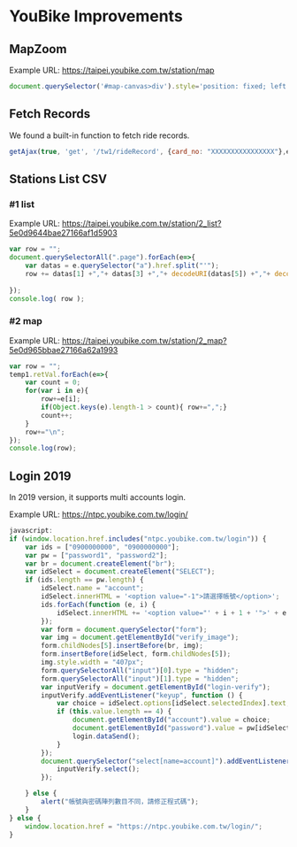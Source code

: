 # YouBike Improvements

## MapZoom
Example URL: https://taipei.youbike.com.tw/station/map

```js
document.querySelector('#map-canvas>div').style='position: fixed; left: 0px; top: 0px; width: 100%; height: 100vh; z-index: 999;';
```
## Fetch Records
We found a built-in function to fetch ride records.

```js
getAjax(true, 'get', '/tw1/rideRecord', {card_no: "XXXXXXXXXXXXXXXX"},e=>{console.log(e)})
```

## Stations List CSV

### #1 list
Example URL: https://taipei.youbike.com.tw/station/2_list?5e0d9644bae27166af1d5903
```js
var row = "";
document.querySelectorAll(".page").forEach(e=>{
    var datas = e.querySelector("a").href.split("'");
    row += datas[1] +","+ datas[3] +","+ decodeURI(datas[5]) +","+ decodeURI(datas[7])+"\n";
    
});
console.log( row );
```
### #2 map
Example URL: https://taipei.youbike.com.tw/station/2_map?5e0d965bbae27166a62a1993
```js
var row = "";
temp1.retVal.forEach(e=>{
    var count = 0;
    for(var i in e){
        row+=e[i];
        if(Object.keys(e).length-1 > count){ row+=",";}
        count++;
    }
    row+="\n";
});
console.log(row);
```

## Login 2019
In 2019 version, it supports multi accounts login.

Example URL: https://ntpc.youbike.com.tw/login/

```js
javascript:
if (window.location.href.includes("ntpc.youbike.com.tw/login")) {
    var ids = ["0900000000", "0900000000"];
    var pw = ["password1", "password2"];
    var br = document.createElement("br");
    var idSelect = document.createElement("SELECT");
    if (ids.length == pw.length) {
        idSelect.name = "account";
        idSelect.innerHTML = '<option value="-1">請選擇帳號</option>';
        ids.forEach(function (e, i) {
            idSelect.innerHTML += '<option value="' + i + 1 + '">' + e + '</option>';
        });
        var form = document.querySelector("form");
        var img = document.getElementById("verify_image");
        form.childNodes[5].insertBefore(br, img);
        form.insertBefore(idSelect, form.childNodes[5]);
        img.style.width = "407px";
        form.querySelectorAll("input")[0].type = "hidden";
        form.querySelectorAll("input")[1].type = "hidden";
        var inputVerify = document.getElementById("login-verify");
        inputVerify.addEventListener("keyup", function () {
            var choice = idSelect.options[idSelect.selectedIndex].text;
            if (this.value.length == 4) {
                document.getElementById("account").value = choice;
                document.getElementById("password").value = pw[idSelect.selectedIndex - 1];
                login.dataSend();
            }
        });
        document.querySelector("select[name=account]").addEventListener("change", function () {
            inputVerify.select();
        });

    } else {
        alert("帳號與密碼陣列數目不同，請修正程式碼");
    }
} else {
    window.location.href = "https://ntpc.youbike.com.tw/login/";
}
```
